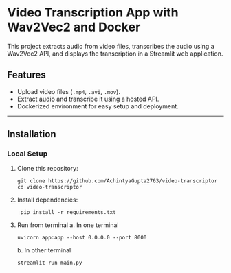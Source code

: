 # Video Transcription App with Wav2Vec2 and Docker

This project extracts audio from video files, transcribes the audio using a Wav2Vec2 API, and displays the transcription in a Streamlit web application.

## Features
- Upload video files (`.mp4`, `.avi`, `.mov`).
- Extract audio and transcribe it using a hosted API.
- Dockerized environment for easy setup and deployment.

---

## Installation

### Local Setup
1. Clone this repository:
   ```
   git clone https://github.com/AchintyaGupta2763/video-transcriptor
   cd video-transcriptor
   ```
2. Install dependencies:
   ```
    pip install -r requirements.txt
   ```
3. Run from terminal
   a. In one terminal
      ```
      uvicorn app:app --host 0.0.0.0 --port 8000
      ```
   b. In other terminal
      ```
      streamlit run main.py
      ```
